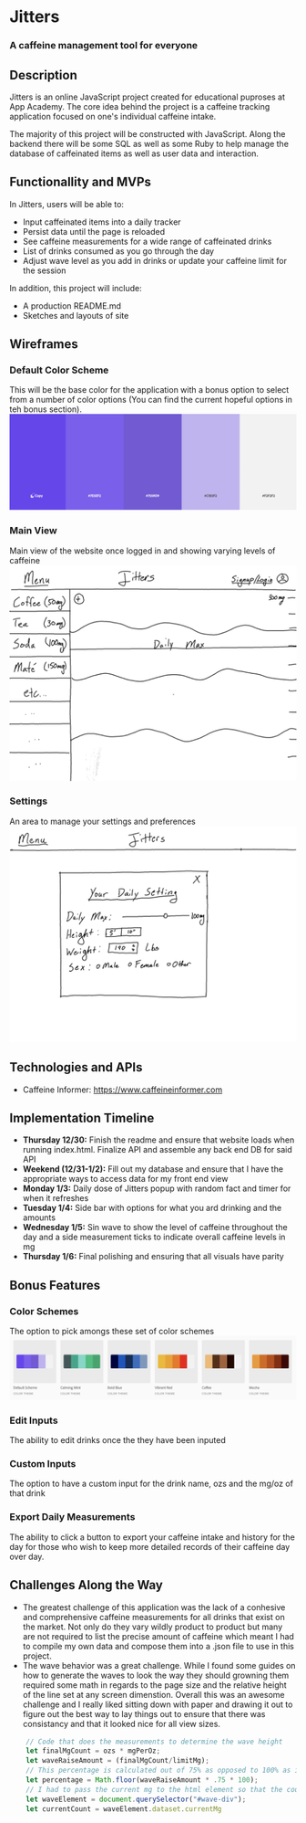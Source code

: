 # Jitters
### A caffeine management tool for everyone

## Description
Jitters is an online JavaScript project created for educational puproses at App Academy. The core idea behind the project is a caffeine tracking application focused on one's individual caffeine intake. 

The majority of this project will be constructed with JavaScript. Along the backend there will be some SQL as well as some Ruby to help manage the database of caffeinated items as well as user data and interaction.

## Functionallity and MVPs

In Jitters, users will be able to:

- Input caffeinated items into a daily tracker
- Persist data until the page is reloaded
- See caffeine measurements for a wide range of caffeinated drinks
- List of drinks consumed as you go through the day
- Adjust wave level as you add in drinks or update your caffeine limit for the session

In addition, this project will include: 

- A production README.md
- Sketches and layouts of site

## Wireframes

### Default Color Scheme
This will be the base color for the application with a bonus option to select from a number of color options (You can find the current hopeful options in teh bonus section).
![Default Color Scheme](./readme_images/default_colors.png)
### Main View
Main view of the website once logged in and showing varying levels of caffeine
![Main View Page](./readme_images/homepage.png)
### Settings
An area to manage your settings and preferences
![Setting Main View](./readme_images/settings.png)

## Technologies and APIs

- Caffeine Informer: https://www.caffeineinformer.com


## Implementation Timeline

- **Thursday 12/30:** Finish the readme and ensure that website loads when running index.html. Finalize API and assemble any back end DB for said API
- **Weekend (12/31-1/2):** Fill out my database and ensure that I have the appropriate ways to access data for my front end view
- **Monday 1/3:** Daily dose of Jitters popup with random fact and timer for when it refreshes
- **Tuesday 1/4:** Side bar with options for what you ard drinking and the amounts
- **Wednesday 1/5:** Sin wave to show the level of caffeine throughout the day and a side measurement ticks to indicate overall caffeine levels in mg
- **Thursday 1/6:** Final polishing and ensuring that all visuals have parity

## Bonus Features
### Color Schemes
The option to pick amongs these set of color schemes
![Current Color Scheme options](./readme_images/color_schemes.png)

### Edit Inputs
The ability to edit drinks once the they have been inputed

### Custom Inputs
The option to have a custom input for the drink name, ozs and the mg/oz of that drink

### Export Daily Measurements
The ability to click a button to export your caffeine intake and history for the day for those who wish to keep more detailed records of their caffeine day over day.

## Challenges Along the Way
- The greatest challenge of this application was the lack of a conhesive and comprehensive caffeine measurements for all drinks that exist on the market. Not only do they vary wildly product to product but many are not required to list the precise amount of caffeine which meant I had to compile my own data and compose them into a .json file to use in this project. 
- The wave behavior was a great challenge. While I found some guides on how to generate the waves to look the way they should growning them required some math in regards to the page size and the relative height of the line set at any screen dimenstion. Overall this was an awesome challenge and I really liked sitting down with paper and drawing it out to figure out the best way to lay things out to ensure that there was consistancy and that it looked nice for all view sizes. 
```js 
	// Code that does the measurements to determine the wave height
	let finalMgCount = ozs * mgPerOz;
	let waveRaiseAmount = (finalMgCount/limitMg);
	// This percentage is calculated out of 75% as opposed to 100% as it is off of the line which is fixed to 75% of the height of the screen
	let percentage = Math.floor(waveRaiseAmount * .75 * 100);
	// I had to pass the current mg to the html element so that the counter element could read it properly when there is an update
	let waveElement = document.querySelector("#wave-div");
	let currentCount = waveElement.dataset.currentMg
```
